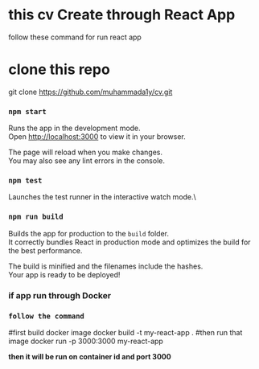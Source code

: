 #  this cv Create through React App

follow these command for run react app

# clone this repo
git clone https://github.com/muhammada1y/cv.git

### `npm start`

Runs the app in the development mode.\
Open [http://localhost:3000](http://localhost:3000) to view it in your browser.

The page will reload when you make changes.\
You may also see any lint errors in the console.

### `npm test`

Launches the test runner in the interactive watch mode.\

### `npm run build`

Builds the app for production to the `build` folder.\
It correctly bundles React in production mode and optimizes the build for the best performance.

The build is minified and the filenames include the hashes.\
Your app is ready to be deployed!

### if app run through Docker
### `follow the command`

#first build docker image 
docker build -t my-react-app .
#then run that image
docker run -p 3000:3000 my-react-app

**then it will be run on container id and port 3000**





